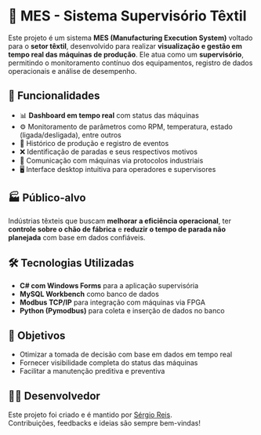 # 🧵 MES - Sistema Supervisório Têxtil

Este projeto é um sistema **MES (Manufacturing Execution System)** voltado para o **setor têxtil**, desenvolvido para realizar **visualização e gestão em tempo real das máquinas de produção**. Ele atua como um **supervisório**, permitindo o monitoramento contínuo dos equipamentos, registro de dados operacionais e análise de desempenho.

## 🚀 Funcionalidades

- 📊 **Dashboard em tempo real** com status das máquinas
- ⚙️ Monitoramento de parâmetros como RPM, temperatura, estado (ligada/desligada), entre outros
- 📁 Histórico de produção e registro de eventos
- ❌ Identificação de paradas e seus respectivos motivos
- 📡 Comunicação com máquinas via protocolos industriais
- 🖥️ Interface desktop intuitiva para operadores e supervisores

## 🏭 Público-alvo

Indústrias têxteis que buscam **melhorar a eficiência operacional**, ter **controle sobre o chão de fábrica** e **reduzir o tempo de parada não planejada** com base em dados confiáveis.

## 🛠️ Tecnologias Utilizadas

- **C# com Windows Forms** para a aplicação supervisória
- **MySQL Workbench** como banco de dados
- **Modbus TCP/IP** para integração com máquinas via FPGA
- **Python (Pymodbus)** para coleta e inserção de dados no banco

## 📌 Objetivos

- Otimizar a tomada de decisão com base em dados em tempo real
- Fornecer visibilidade completa do status das máquinas
- Facilitar a manutenção preditiva e preventiva

## 👨‍💻 Desenvolvedor

Este projeto foi criado e é mantido por [Sérgio Reis](https://github.com/serbiow).  
Contribuições, feedbacks e ideias são sempre bem-vindas!
